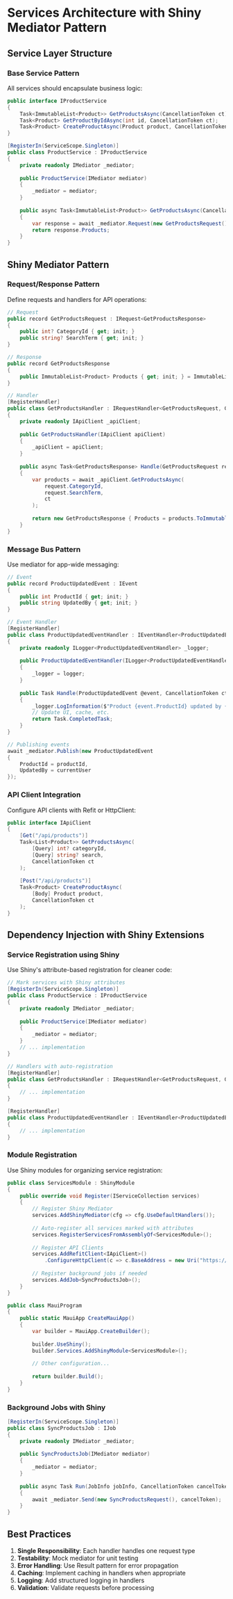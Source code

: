 # Services Architecture with Shiny Mediator Pattern

## Service Layer Structure

### Base Service Pattern
All services should encapsulate business logic:

```csharp
public interface IProductService
{
    Task<ImmutableList<Product>> GetProductsAsync(CancellationToken ct);
    Task<Product> GetProductByIdAsync(int id, CancellationToken ct);
    Task<Product> CreateProductAsync(Product product, CancellationToken ct);
}

[RegisterIn(ServiceScope.Singleton)]
public class ProductService : IProductService
{
    private readonly IMediator _mediator;
    
    public ProductService(IMediator mediator)
    {
        _mediator = mediator;
    }
    
    public async Task<ImmutableList<Product>> GetProductsAsync(CancellationToken ct)
    {
        var response = await _mediator.Request(new GetProductsRequest(), ct);
        return response.Products;
    }
}
```

## Shiny Mediator Pattern

### Request/Response Pattern
Define requests and handlers for API operations:

```csharp
// Request
public record GetProductsRequest : IRequest<GetProductsResponse>
{
    public int? CategoryId { get; init; }
    public string? SearchTerm { get; init; }
}

// Response
public record GetProductsResponse
{
    public ImmutableList<Product> Products { get; init; } = ImmutableList<Product>.Empty;
}

// Handler
[RegisterHandler]
public class GetProductsHandler : IRequestHandler<GetProductsRequest, GetProductsResponse>
{
    private readonly IApiClient _apiClient;
    
    public GetProductsHandler(IApiClient apiClient)
    {
        _apiClient = apiClient;
    }
    
    public async Task<GetProductsResponse> Handle(GetProductsRequest request, CancellationToken ct)
    {
        var products = await _apiClient.GetProductsAsync(
            request.CategoryId, 
            request.SearchTerm, 
            ct
        );
        
        return new GetProductsResponse { Products = products.ToImmutableList() };
    }
}
```

### Message Bus Pattern
Use mediator for app-wide messaging:

```csharp
// Event
public record ProductUpdatedEvent : IEvent
{
    public int ProductId { get; init; }
    public string UpdatedBy { get; init; }
}

// Event Handler
[RegisterHandler]
public class ProductUpdatedEventHandler : IEventHandler<ProductUpdatedEvent>
{
    private readonly ILogger<ProductUpdatedEventHandler> _logger;
    
    public ProductUpdatedEventHandler(ILogger<ProductUpdatedEventHandler> logger)
    {
        _logger = logger;
    }
    
    public Task Handle(ProductUpdatedEvent @event, CancellationToken ct)
    {
        _logger.LogInformation($"Product {event.ProductId} updated by {event.UpdatedBy}");
        // Update UI, cache, etc.
        return Task.CompletedTask;
    }
}

// Publishing events
await _mediator.Publish(new ProductUpdatedEvent 
{ 
    ProductId = productId,
    UpdatedBy = currentUser 
});
```

### API Client Integration
Configure API clients with Refit or HttpClient:

```csharp
public interface IApiClient
{
    [Get("/api/products")]
    Task<List<Product>> GetProductsAsync(
        [Query] int? categoryId,
        [Query] string? search,
        CancellationToken ct
    );
    
    [Post("/api/products")]
    Task<Product> CreateProductAsync(
        [Body] Product product,
        CancellationToken ct
    );
}
```

## Dependency Injection with Shiny Extensions

### Service Registration using Shiny
Use Shiny's attribute-based registration for cleaner code:

```csharp
// Mark services with Shiny attributes
[RegisterIn(ServiceScope.Singleton)]
public class ProductService : IProductService
{
    private readonly IMediator _mediator;
    
    public ProductService(IMediator mediator)
    {
        _mediator = mediator;
    }
    // ... implementation
}

// Handlers with auto-registration
[RegisterHandler]
public class GetProductsHandler : IRequestHandler<GetProductsRequest, GetProductsResponse>
{
    // ... implementation
}

[RegisterHandler]
public class ProductUpdatedEventHandler : IEventHandler<ProductUpdatedEvent>
{
    // ... implementation
}
```

### Module Registration
Use Shiny modules for organizing service registration:

```csharp
public class ServicesModule : ShinyModule
{
    public override void Register(IServiceCollection services)
    {
        // Register Shiny Mediator
        services.AddShinyMediator(cfg => cfg.UseDefaultHandlers());
        
        // Auto-register all services marked with attributes
        services.RegisterServicesFromAssemblyOf<ServicesModule>();
        
        // Register API Clients
        services.AddRefitClient<IApiClient>()
            .ConfigureHttpClient(c => c.BaseAddress = new Uri("https://api.example.com"));
        
        // Register background jobs if needed
        services.AddJob<SyncProductsJob>();
    }
}

public class MauiProgram
{
    public static MauiApp CreateMauiApp()
    {
        var builder = MauiApp.CreateBuilder();
        
        builder.UseShiny();
        builder.Services.AddShinyModule<ServicesModule>();
        
        // Other configuration...
        
        return builder.Build();
    }
}
```

### Background Jobs with Shiny
```csharp
[RegisterIn(ServiceScope.Singleton)]
public class SyncProductsJob : IJob
{
    private readonly IMediator _mediator;
    
    public SyncProductsJob(IMediator mediator)
    {
        _mediator = mediator;
    }
    
    public async Task Run(JobInfo jobInfo, CancellationToken cancelToken)
    {
        await _mediator.Send(new SyncProductsRequest(), cancelToken);
    }
}
```

## Best Practices

1. **Single Responsibility**: Each handler handles one request type
2. **Testability**: Mock mediator for unit testing
3. **Error Handling**: Use Result<T> pattern for error propagation
4. **Caching**: Implement caching in handlers when appropriate
5. **Logging**: Add structured logging in handlers
6. **Validation**: Validate requests before processing